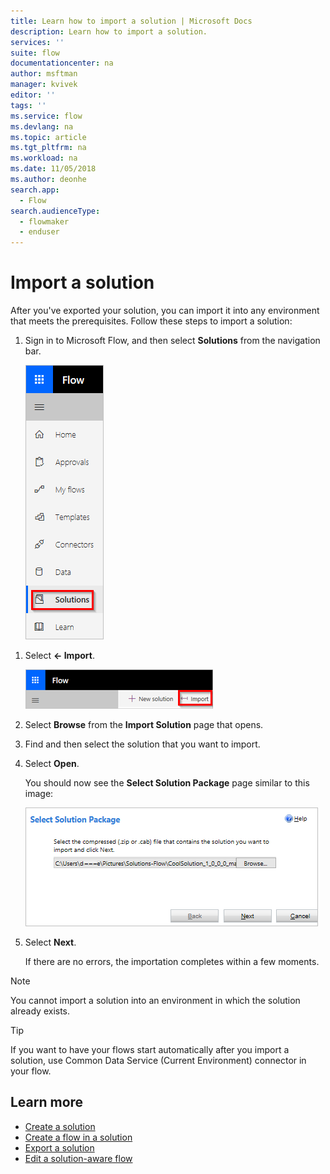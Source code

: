 ```yaml
---
title: Learn how to import a solution | Microsoft Docs
description: Learn how to import a solution.
services: ''
suite: flow
documentationcenter: na
author: msftman
manager: kvivek
editor: ''
tags: ''
ms.service: flow
ms.devlang: na
ms.topic: article
ms.tgt_pltfrm: na
ms.workload: na
ms.date: 11/05/2018
ms.author: deonhe
search.app: 
  - Flow
search.audienceType: 
  - flowmaker
  - enduser
---
```


# Import a solution

After you've exported your solution, you can import it into any environment that meets the prerequisites. Follow these steps to import a solution:

1. Sign in to Microsoft Flow, and then select **Solutions** from the navigation bar.

   ![](./media/import-flow-solution/select-solutions-from-left-nav.png)


<!--from editor: I don't think you need the symbols on the left of Import, below. They don't look like the arrow icon, and I think Import is clear enough. -->

1. Select **<- Import**.

   ![](./media/import-flow-solution/select-import.png)

1. Select **Browse** from the **Import Solution** page that opens.
1. Find and then select the solution that you want to import.
1. Select **Open**.

   You should now see the **Select Solution Package** page similar to this image:

   ![](./media/import-flow-solution/import-solution.png)

1. Select **Next**.

   If there are no errors, the importation completes within a few moments.

> [!NOTE]
> You cannot import a solution into an environment in which the solution already exists.

> [!TIP]
> If you want to have your flows start automatically after you import a solution, use Common Data Service (Current Environment) connector in your flow.

## Learn more

<!--from editor: Do you want to add Remove a solution-aware flow to this list?-->

- [Create a solution](./overview-solution-flows.md)
- [Create a flow in a solution](./create-flow-solution.md)
- [Export a solution](./export-flow-solution.md)
- [Edit a solution-aware flow](./edit-solution-aware-flow.md)
